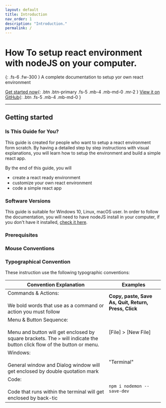 ```yaml
---
layout: default
title: Introduction
nav_order: 1
description: "Introduction."
permalink: /
---
```


# How To setup react environment with nodeJS on your computer.

{: .fs-6 .fw-300 }
A complete documentation to setup yor own react environment 

[Get started now](#getting-started){: .btn .btn-primary .fs-5 .mb-4 .mb-md-0 .mr-2 } [View it on GitHub](https://github.com/emo8355/Simple-react-app){: .btn .fs-5 .mb-4 .mb-md-0 }

---

## Getting started

### Is This Guide for You?

This guide is created for people who want to setup a react environment form scratch. By having a detailed step by step instructions with visual explanations, you will learn how to setup the environment and build a simple react app.

By the end of this guide, you will
  - create a react ready environment
  - customize your own react environment
  - code a simple react app

### Software Versions

This guide is suitable for Windows 10, Linux, macOS user. In order to follow the documentation, you will need to have nodeJS install in your computer, if you don't have it installed, [check it here](https://nodejs.org/en/download/).

### Prerequisites

### Mouse Conventions

### Typographical Convention
These instruction use the following typographic conventions:

| Convention Explanation                                                                                                                                    | Examples                                                          |
| --------------------------------------------------------------------------------------------------------------------------------------------------------- | ----------------------------------------------------------------- |
| Commands & Actions:<br><br> We bold words that use as a command or action you must follow                                                                 | <strong>Copy, paste, Save As, Quit, Return, Press, Click</strong> |
| Menu & Button Sequence: <br><br> Menu and button will get enclosed by square brackets. The `>` will indicate the button click flow of the button or menu. | [File] > [New File]                                               |
| Windows:<br><br> General window and Dialog window will get enclosed by double quotation mark                                                              | "Terminal"                                                        |
| Code:<br><br> Code that runs within the terminal will get enclosed by back-tic                                                                            | `npm i nodemon --save-dev`                                        |